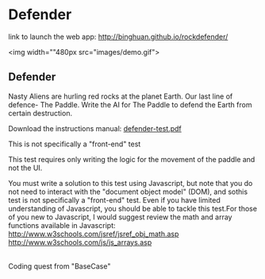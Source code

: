 # Defender

link to launch the web app: <a href="http://binghuan.github.io/rockdefender/" target="_blank">http://binghuan.github.io/rockdefender/</a>

<img width=""480px src="images/demo.gif">

## Defender

Nasty Aliens are hurling red rocks at the planet Earth. Our last line of defence- The Paddle. Write the AI for The Paddle to defend the Earth from certain destruction.

Download the instructions manual: <a href="defender-test.pdf">defender-test.pdf</a>

This is not specifically a "front-end" test

This test requires only writing the logic for the movement of the paddle and not the UI.

You must write a solution to this test using Javascript, but note that you do not need to interact with the "document object model" (DOM), and sothis test is not specifically a "front-end" test. Even if you have limited understanding of Javascript, you should be able to tackle this test.For those of you new to Javascript, I would suggest review the math and array functions available in Javascript:
http://www.w3schools.com/jsref/jsref_obj_math.asp
http://www.w3schools.com/js/js_arrays.asp

<br/>
Coding quest from "BaseCase"
